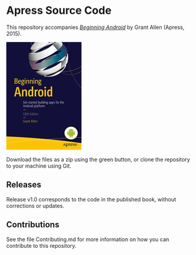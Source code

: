 # Apress Source Code

This repository accompanies [*Beginning Android*](http://www.apress.com/9781430246862) by Grant Allen (Apress, 2015).

![Cover image](9781430246862.jpg)

Download the files as a zip using the green button, or clone the repository to your machine using Git.

## Releases

Release v1.0 corresponds to the code in the published book, without corrections or updates.

## Contributions

See the file Contributing.md for more information on how you can contribute to this repository.
